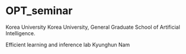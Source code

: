 # OPT_seminar
Korea University Korea University, General Graduate School of Artificial Intelligence. 

Efficient learning and inference lab
Kyunghun Nam
